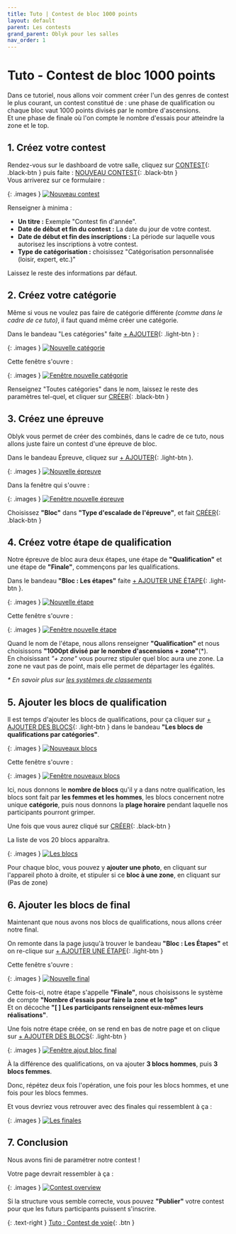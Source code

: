 ```yaml
---
title: Tuto | Contest de bloc 1000 points 
layout: default
parent: Les contests
grand_parent: Oblyk pour les salles
nav_order: 1
---
```


# Tuto - Contest de bloc 1000 points

Dans ce tutoriel, nous allons voir comment créer l'un des genres de contest le plus courant, un contest constitué de : une phase de qualification ou chaque bloc vaut 1000 points divisés par le nombre d'ascensions.  
Et une phase de finale où l'on compte le nombre d'essais pour atteindre la zone et le top.

## 1. Créez votre contest

Rendez-vous sur le dashboard de votre salle, cliquez sur [CONTEST](){: .black-btn } puis faite : [NOUVEAU CONTEST](){: .black-btn }  
Vous arriverez sur ce formulaire :

{: .images }
[![Nouveau contest](../../../assets/images/nouveau-contest_desktop.png)](../../../assets/images/nouveau-contest_desktop.png)

Renseigner à minima :
- **Un titre :** Exemple "Contest fin d'année".
- **Date de début et fin du contest :** La date du jour de votre contest.
- **Date de début et fin des inscriptions :** La période sur laquelle vous autorisez les inscriptions à votre contest.
- **Type de catégorisation :** choisissez "Catégorisation personnalisée (loisir, expert, etc.)"

Laissez le reste des informations par défaut.

## 2. Créez votre catégorie

Même si vous ne voulez pas faire de catégorie différente _(comme dans le cadre de ce tuto)_, il faut quand même créer une catégorie.

Dans le bandeau "Les catégories" faite [+ AJOUTER](){: .light-btn } :

{: .images }
[![Nouvelle catégorie](../../../assets/images/contest-nouvelle-categorie.png)](../../../assets/images/contest-nouvelle-categorie.png)

Cette fenêtre s'ouvre :

{: .images }
[![Fenêtre nouvelle catégorie](../../../assets/images/contest-nouvelle-categorie-popup.png)](../../../assets/images/contest-nouvelle-categorie-popup.png)

Renseignez "Toutes catégories" dans le nom, laissez le reste des paramètres tel-quel, et cliquer sur [CRÉER](){: .black-btn }

## 3. Créez une épreuve

Oblyk vous permet de créer des combinés, dans le cadre de ce tuto, nous allons juste faire un contest d'une épreuve de bloc.

Dans le bandeau Épreuve, cliquez sur [+ AJOUTER](){: .light-btn }.

{: .images }
[![Nouvelle épreuve](../../../assets/images/contest-nouvelle-epreuve.png)](../../../assets/images/contest-nouvelle-epreuve.png)

Dans la fenêtre qui s'ouvre :

{: .images }
[![Fenêtre nouvelle épreuve](../../../assets/images/contest-nouvelle-epreuve-popup.png)](../../../assets/images/contest-nouvelle-epreuve-popup.png)

Choisissez **"Bloc"** dans **"Type d'escalade de l'épreuve"**, et fait [CRÉER](){: .black-btn }

## 4. Créez votre étape de qualification

Notre épreuve de bloc aura deux étapes, une étape de **"Qualification"** et une étape de **"Finale"**, commençons par les qualifications.

Dans le bandeau **"Bloc : Les étapes"** faite [+ AJOUTER UNE ÉTAPE](){: .light-btn }.

{: .images }
[![Nouvelle étape](../../../assets/images/contest-nouvelle-etape.png)](../../../assets/images/contest-nouvelle-etape.png)

Cette fenêtre s'ouvre :

{: .images }
[![Fenêtre nouvelle étape](../../../assets/images/contest-nouvelle-etape-popup.png)](../../../assets/images/contest-nouvelle-etape-popup.png)

Quand le nom de l'étape, nous allons renseigner **"Qualification"** et nous choisissons **"1000pt divisé par le nombre d'ascensions + zone"**(*).  
En choisissant _"+ zone"_ vous pourrez stipuler quel bloc aura une zone. La zone ne vaut pas de point, mais elle permet de départager les égalités.

_* En savoir plus sur [les systèmes de classements](les-systemes-de-classements)_

## 5. Ajouter les blocs de qualification

Il est temps d'ajouter les blocs de qualifications, pour ça cliquer sur [+ AJOUTER DES BLOCS](){: .light-btn } dans le bandeau **"Les blocs de qualifications par catégories"**.

{: .images }
[![Nouveaux blocs](../../../assets/images/contest-nouveau-bloc.png)](../../../assets/images/contest-nouveau-bloc.png)

Cette fenêtre s'ouvre :

{: .images }
[![Fenêtre nouveaux blocs](../../../assets/images/contest-nouveau-bloc-popup.png)](../../../assets/images/contest-nouveau-bloc-popup.png)

Ici, nous donnons le **nombre de blocs** qu'il y a dans notre qualification, les blocs sont fait par **les femmes et les hommes**, les blocs concernent notre unique **catégorie**, puis nous donnons la **plage horaire** pendant laquelle nos participants pourront grimper.

Une fois que vous aurez cliqué sur [CRÉER](){: .black-btn }

La liste de vos 20 blocs apparaîtra.

{: .images }
[![Les blocs](../../../assets/images/contest-les-blocs.png)](../../../assets/images/contest-les-blocs.png)

Pour chaque bloc, vous pouvez y **ajouter une photo**, en cliquant sur l'appareil photo à droite, et stipuler si ce **bloc à une zone**, en cliquant sur (Pas de zone) 

## 6. Ajouter les blocs de final

Maintenant que nous avons nos blocs de qualifications, nous allons créer notre final.

On remonte dans la page jusqu'à trouver le bandeau **"Bloc : Les Étapes"** et on re-clique sur [+ AJOUTER UNE ÉTAPE](){: .light-btn }

Cette fenêtre s'ouvre :

{: .images }
[![Nouvelle final](../../../assets/images/contest-finale-bloc.png)](../../../assets/images/contest-finale-bloc.png)

Cette fois-ci, notre étape s'appelle **"Finale"**, nous choisissons le système de compte **"Nombre d'essais pour faire la zone et le top"**  
Et on décoche **"[ ] Les participants renseignent eux-mêmes leurs réalisations"**.

Une fois notre étape créée, on se rend en bas de notre page et on clique sur [+ AJOUTER DES BLOCS](){: .light-btn }

{: .images }
[![Fenêtre ajout bloc final](../../../assets/images/contest-bloc-finale-popup.png)](../../../assets/images/contest-bloc-finale-popup.png)

À la différence des qualifications, on va ajouter **3 blocs hommes**, puis **3 blocs femmes**.

Donc, répétez deux fois l'opération, une fois pour les blocs hommes, et une fois pour les blocs femmes.

Et vous devriez vous retrouver avec des finales qui ressemblent à ça :

{: .images }
[![Les finales](../../../assets/images/contest-bloc-finale-homme-femme.png)](../../../assets/images/contest-bloc-finale-homme-femme.png)

## 7. Conclusion

Nous avons fini de paramétrer notre contest !

Votre page devrait ressembler à ça :

{: .images }
[![Contest overview](../../../assets/images/contest-tuto-1-overview.jpg)](../../../assets/images/contest-tuto-1-overview.jpg)

Si la structure vous semble correcte, vous pouvez **"Publier"** votre contest pour que les futurs participants puissent s'inscrire.

{: .text-right }
[Tuto : Contest de voie](tuto-contest-voie){: .btn }
